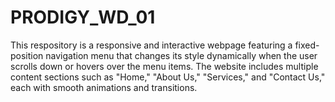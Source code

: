 # PRODIGY_WD_01
This respository is a responsive and interactive webpage featuring a fixed-position navigation menu that changes its style dynamically when the user scrolls down or hovers over the menu items. The website includes multiple content sections such as "Home," "About Us," "Services," and "Contact Us," each with smooth animations and transitions.
